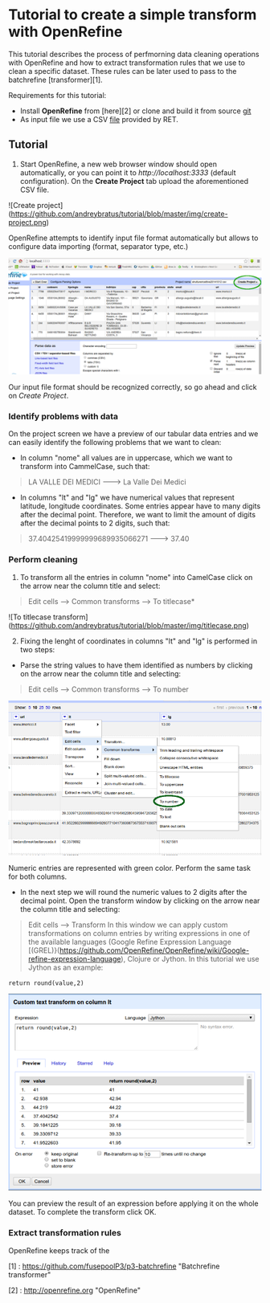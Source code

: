 Tutorial to create a simple transform with OpenRefine
=====================================================

This tutorial describes the process of perfmorning data cleaning operations with OpenRefine and how to extract transformation rules that we use to clean a specific dataset. These rules can be later used to pass to the batchrefine [transformer][1].

Requirements for this tutorial:

* Install **OpenRefine** from [here][2] or clone and build it from source [git](https://github.com/OpenRefine/OpenRefine.git)
* As input file we use a CSV [file](http://dati.toscana.it/dataset/ceb33e9c-7c80-478a-a3be-2f3700a64906/resource/5e8ec560-cbe6-4630-b191-e274218c183c/download/strutturericettive20141012.csv) provided by RET.

Tutorial
---------
1. Start OpenRefine, a new web browser window should open automatically, or you can point it to *http://localhost:3333* (default configuration). On the **Create Project** tab upload the aforementioned CSV file.

![Create project]
(https://github.com/andreybratus/tutorial/blob/master/img/create-project.png)

OpenRefine attempts to identify input file format automatically but allows to configure data importing (format, separator type, etc.)

![Image](/img/create-project2.png)


Our input file format should be recognized correctly, so go ahead and click on *Create Project*.


### Identify problems with data
On the project screen we have a preview of our tabular data entries and we can easily identify the following problems that we want to clean:

* In column "nome" all values are in uppercase, which we want to transform into CammelCase, such that:
> LA VALLE DEI MEDICI ---> La Valle Dei Medici

* In columns "lt" and "lg" we have numerical values that represent latitude, longitude coordinates. Some entries appear have to many digits after the decimal point. Therefore, we want to limit the amount of digits after the decimal points to 2 digits, such that:
> 37.40425419999999689935066271 ---> 37.40

### Perform cleaning


1. To transform all the entries in column "nome" into CamelCase click on the arrow near the column title and select:
> Edit cells --> Common transforms --> To titlecase*

![To titlecase transform]
(https://github.com/andreybratus/tutorial/blob/master/img/titlecase.png)

2. Fixing the lenght of coordinates in columns "lt" and "lg" is performed in two steps:
* Parse the string values to have them identified as numbers by clicking on the arrow near the column title and selecting:
> Edit cells --> Common transforms --> To number

![Image](/img/to-number.png)

Numeric entries are represented with green color. Perform the same task for both columns.

* In the next step we will round the numeric values to 2 digits after the decimal point. Open the transform window by clicking on the arrow near the column title and selecting:
> Edit cells --> Transform
In this window we can apply custom transformations on column entries by writing expressions in one of the available languages (Google Refine Expression Language [(GREL)}(https://github.com/OpenRefine/OpenRefine/wiki/Google-refine-expression-language), Clojure or Jython.
In this tutorial we use Jython as an example:
```
return round(value,2)
```

![Image](/img/round.png)

You can preview the result of an expression before applying it on the whole dataset. To complete the transform click OK.

### Extract transformation rules
OpenRefine keeps track of the


[1] : https://github.com/fusepoolP3/p3-batchrefine "Batchrefine transformer"

[2] : http://openrefine.org "OpenRefine"
